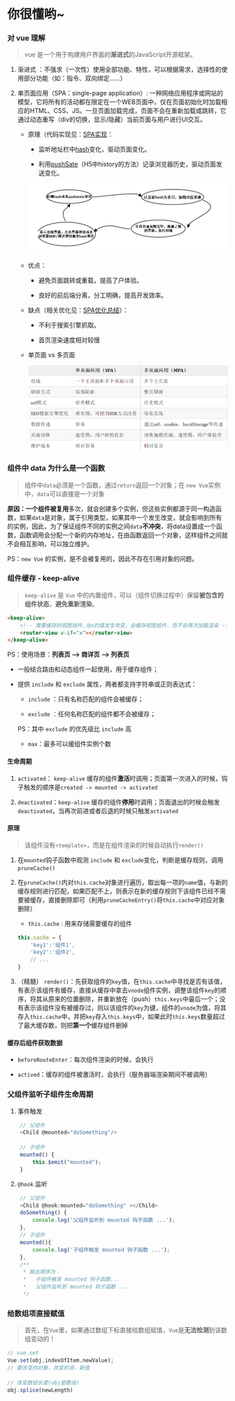 # 你很懂哟~

### 对 vue 理解

> vue 是一个用于构建用户界面的**渐进式**的JavaScript开源框架。

1. 渐进式 ：不强求（一次性）使用全部功能、特性，可以根据需求，选择性的使用部分功能（如：指令、双向绑定……）

2. 单页面应用（SPA：single-page application）: 一种网络应用程序或网站的模型，它将所有的活动都在限定在一个WEB页面中，仅在页面初始化时加载相应的HTML、CSS、JS。一旦页面加载完成，页面不会在重新加载或跳转，它通过动态重写（div的切换，显示/隐藏）当前页面与用户进行UI交互。

    * 原理（代码实现见：[SPA实现](../../优化/封装/SPA实现.js)：

        * 监听地址栏中[hash](https://blog.csdn.net/yt618121/article/details/81162836)变化，驱动页面变化。

        * 利用[pushSate](https://www.jianshu.com/p/145d353de37a)（H5中history的方法）记录浏览器历史，驱动页面发送变化。

        ![单页面 vs 多页面](../../Img/Vue/ASP实现原理.png)

    * 优点：

        * 避免页面跳转或重载，提高了户体验。

        * 良好的前后端分离，分工明确，提高开发效率。

    * 缺点（相关优化见：[SPA优化总结](../../优化/SPA优化总结.md)）：

        * 不利于搜索引擎抓取。

        * 首页渲染速度相对较慢
    
    * 单页面 vs 多页面

        ![单页面 vs 多页面](../../Img/Vue/单页面vs多页面.png)

### 组件中 data 为什么是一个函数

> 组件中`data`必须是一个函数，通过`return`返回一个对象；在 `new Vue`实例中，`data`可以直接是一个对象

**原因：**一个组件被**复用**多次，就会创建多个实例，但这些实例都源于同一构造函数，如果`data`是对象，属于引用类型，如果其中一个发生改变，就会影响到所有的实例，因此，为了保证组件不同的实例之间`data`**不冲突**，将data设置成一个函数，函数调用会分配一个新的内存地址，在由函数返回一个对象，这样组件之间就不会相互影响，可以独立维护。

PS：`new Vue` 的实例，是不会被复用的，因此不存在引用对象的问题。

### 组件缓存 - keep-alive

> `keep-alive` 是 `Vue` 中的内置组件，可以（组件切换过程中）保留**被包含的组件状态**，**避免重新渲染**。

```html
<keep-alive>
    <!-- 需要缓存的视图组件,当x的值发生改变，会缓存视图组件，而不会再次加载渲染 --> 
    <router-view v-if="x"></router-view>
</keep-alive>
```

PS：使用场景：**列表页 –> 商详页 –> 列表页**

- 一般结合路由和动态组件一起使用，用于缓存组件；

- 提供 `include` 和 `exclude` 属性，两者都支持字符串或正则表达式：

    - `include` ：只有名称匹配的组件会被缓存；
    
    - `exclude` ：任何名称匹配的组件都不会被缓存；

    PS：其中 `exclude` 的优先级比 `include` 高

    - `max`：最多可以缓组件实例个数

#### 生命周期

1. `activated`： `keep-alive` 缓存的组件**激活**时调用；页面第一次进入的时候，钩子触发的顺序是`created -> mounted -> activated`

2. `deactivated`：`keep-alive` 缓存的组件**停用**时调用；页面退出的时候会触发`deactivated`，当再次前进或者后退的时候只触发`activated`

#### 原理

> 该组件没有`<template>`，而是在组件渲染的时候自动执行`render()`

1. 在`mounted`钩子函数中观测 `include` 和 `exclude`变化，判断是缓存规则，调用`pruneCache()`

2. 在`pruneCache()`内对`this.cache`对象进行遍历，取出每一项的`name`值，与新的缓存规则进行匹配，如果匹配不上，则表示在新的缓存规则下该组件已经不需要被缓存，直接删除即可（利用`pruneCacheEntry()`将`this.cache`中对应对象删除）

    - `this.cache` : 用来存储需要缓存的组件

    ```js
    this.cache = {
        'key1':'组件1',
        'key2':'组件2',
        // ...
    }
    ```
3. （精髓） `render()`：先获取组件的`key`值，在`this.cache`中寻找是否有该值，有表示该组件有缓存，直接从缓存中拿去`vnode`组件实例，调整该组件`key`的顺序，将其从原来的位置删除，并重新放在（push）`this.keys`中最后一个；没有表示该组件没有被缓存过，则以该组件的`key`为键，组件的`vnode`为值，将其存入`this.cache`中，并把`key`存入`this.keys`中，如果此时`this.keys`数量超过了最大缓存数，则把**第一个**缓存组件删掉

#### 缓存后组件获取数据

- `beforeRouteEnter`：每次组件渲染的时候，会执行

- `actived`：缓存的组件被激活时，会执行（服务器端渲染期间不被调用）

### 父组件监听子组件生命周期

1. 事件触发

```js
    // 父组件
    <Child @mounted="doSomething"/>

    // 子组件
    mounted() {
        this.$emit("mounted");
    }
```

2. `@hook` 监听

```js
    // 父组件
    <Child @hook:mounted="doSomething" ></Child>
    doSomething() {
        console.log('父组件监听到 mounted 钩子函数 ...');
    },
    // 子组件
    mounted(){
        console.log('子组件触发 mounted 钩子函数 ...');
    },  
    /**
     * 输出顺序为：
     *   子组件触发 mounted 钩子函数...
     *   父组件监听到 mounted 钩子函数 ... 
     */   
```

### 给数组项直接赋值

> 首先，在`Vue`里，如果通过数组下标直接给数组赋值，`Vue`是**无法检测**到该数组变动的！

```js
// vue.set
Vue.set(obj,indexOfItem,newValue);
// 要改变的对象，改变的项，新值

// 改变数组长度(obj是数组)
obj.splice(newLength)
```